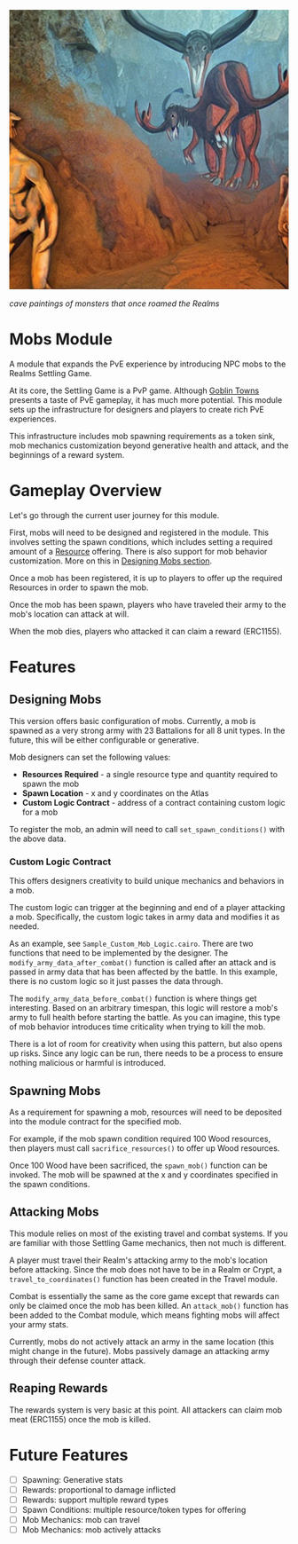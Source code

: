 ![Mobs module header](/static/mobs_module.png)

_cave paintings of monsters that once roamed the Realms_

# Mobs Module
A module that expands the PvE experience by introducing NPC mobs to the Realms Settling Game. 

At its core, the Settling Game is a PvP game. Although [Goblin Towns](https://scroll.bibliothecadao.xyz/docs/game/goblin-towns) presents a taste of PvE gameplay, it has much more potential. This module sets up the infrastructure for designers and players to create rich PvE experiences.

This infrastructure includes mob spawning requirements as a token sink, mob mechanics customization beyond generative health and attack, and the beginnings of a reward system.

# Gameplay Overview
Let's go through the current user journey for this module.

First, mobs will need to be designed and registered in the module. This involves setting the spawn conditions, which includes setting a required amount of a [Resource](https://scroll.bibliothecadao.xyz/docs/game/resources) offering. There is also support for mob behavior customization. More on this in [Designing Mobs section](#designing-mobs).

Once a mob has been registered, it is up to players to offer up the required Resources in order to spawn the mob.

Once the mob has been spawn, players who have traveled their army to the mob's location can attack at will.

When the mob dies, players who attacked it can claim a reward (ERC1155).

# Features
## Designing Mobs
This version offers basic configuration of mobs. Currently, a mob is spawned as a very strong army with 23 Battalions for all 8 unit types. In the future, this will be either configurable or generative.

Mob designers can set the following values:
- **Resources Required** - a single resource type and quantity required to spawn the mob
- **Spawn Location** - x and y coordinates on the Atlas
- **Custom Logic Contract** - address of a contract containing custom logic for a mob

To register the mob, an admin will need to call `set_spawn_conditions()` with the above data.

### Custom Logic Contract
This offers designers creativity to build unique mechanics and behaviors in a mob.

The custom logic can trigger at the beginning and end of a player attacking a mob. Specifically, the custom logic takes in army data and modifies it as needed.

As an example, see `Sample_Custom_Mob_Logic.cairo`. There are two functions that need to be implemented by the designer. The `modify_army_data_after_combat()` function is called after an attack and is passed in army data that has been affected by the battle. In this example, there is no custom logic so it just passes the data through.

The `modify_army_data_before_combat()` function is where things get interesting. Based on an arbitrary timespan, this logic will restore a mob's army to full health before starting the battle. As you can imagine, this type of mob behavior introduces time criticality when trying to kill the mob.

There is a lot of room for creativity when using this pattern, but also opens up risks. Since any logic can be run, there needs to be a process to ensure nothing malicious or harmful is introduced.

## Spawning Mobs
As a requirement for spawning a mob, resources will need to be deposited into the module contract for the specified mob.

For example, if the mob spawn condition required 100 Wood resources, then players must call `sacrifice_resources()` to offer up Wood resources.

Once 100 Wood have been sacrificed, the `spawn_mob()` function can be invoked. The mob will be spawned at the x and y coordinates specified in the spawn conditions.

## Attacking Mobs
This module relies on most of the existing travel and combat systems. If you are familiar with those Settling Game mechanics, then not much is different.

A player must travel their Realm's attacking army to the mob's location before attacking. Since the mob does not have to be in a Realm or Crypt, a `travel_to_coordinates()` function has been created in the Travel module.

Combat is essentially the same as the core game except that rewards can only be claimed once the mob has been killed. An `attack_mob()` function has been added to the Combat module, which means fighting mobs will affect your army stats.

Currently, mobs do not actively attack an army in the same location (this might change in the future). Mobs passively damage an attacking army through their defense counter attack.

## Reaping Rewards
The rewards system is very basic at this point. All attackers can claim mob meat (ERC1155) once the mob is killed.

# Future Features
- [ ] Spawning: Generative stats
- [ ] Rewards: proportional to damage inflicted
- [ ] Rewards: support multiple reward types
- [ ] Spawn Conditions: multiple resource/token types for offering
- [ ] Mob Mechanics: mob can travel
- [ ] Mob Mechanics: mob actively attacks
